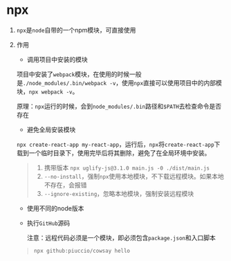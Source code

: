 # npx

1. `npx`是`node`自带的一个npm模块，可直接使用

2. 作用

   - 调用项目中安装的模块

   项目中安装了`webpack`模块，在使用的时候一般是`./node_modules/.bin/webpack -v`，使用`npx`直接可以使用项目中的内部模块，`npx webpack -v`。

   原理：`npx`运行的时候，会到`node_modules/.bin`路径和`$PATH`去检查命令是否存在

   - 避免全局安装模块

   `npx create-react-app my-react-app`，运行后，`npx`将`create-react-app`下载到一个临时目录下，使用完毕后将其删除，避免了在全局环境中安装。

   > 1. 携带版本  `npx uglify-js@3.1.0 main.js -0 ./dist/main.js`
   > 2. `--no-install`，强制`npx`使用本地模块，不下载远程模块。如果本地不存在，会报错
   > 3. `--ignore-existing`，忽略本地模块，强制安装远程模块

   - 使用不同的node版本

   

   - 执行`GitHub`源码

     注意：远程代码必须是一个模块，即必须包含`package.json`和入口脚本

   > ```bash
   > npx github:piuccio/cowsay hello
   > ```

